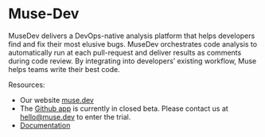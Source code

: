 # Muse-Dev

MuseDev delivers a DevOps-native analysis platform that helps developers find
and fix their most elusive bugs. MuseDev orchestrates code analysis to
automatically run at each pull-request and deliver results as comments during
code review. By integrating into developers’ existing workflow, Muse helps teams
write their best code.

Resources:

* Our website [muse.dev](https://muse.dev)
* The [Github app](https://github.com/apps/muse-dev) is currently in closed
  beta.  Please contact us at hello@muse.dev to enter the trial.
* [Documentation](https://docs.muse.dev/docs/github-cloud/installation/)
